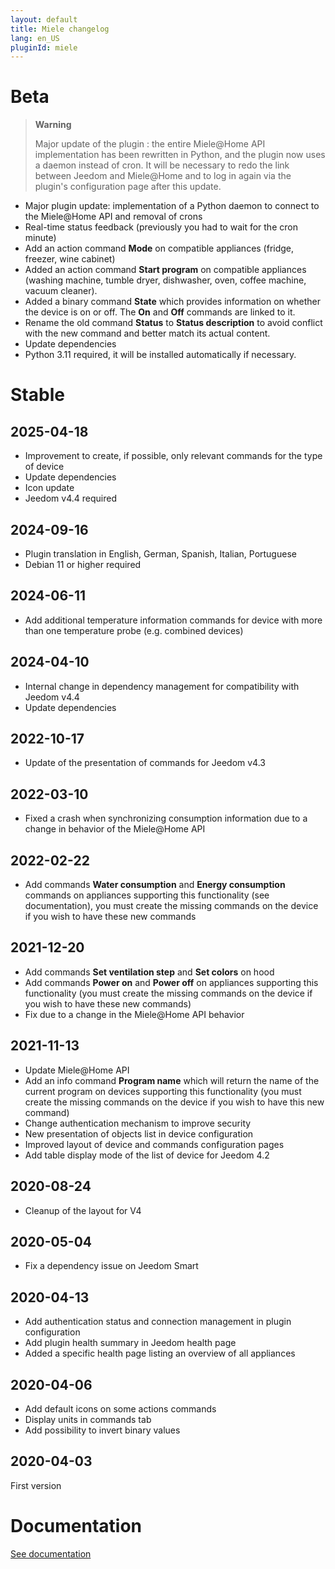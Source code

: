 ```yaml
---
layout: default
title: Miele changelog
lang: en_US
pluginId: miele
---
```


# Beta

> **Warning**
>
> Major update of the plugin : the entire Miele@Home API implementation has been rewritten in Python, and the plugin now uses a daemon instead of cron. It will be necessary to redo the link between Jeedom and Miele@Home and to log in again via the plugin's configuration page after this update.

- Major plugin update: implementation of a Python daemon to connect to the Miele@Home API and removal of crons
- Real-time status feedback (previously you had to wait for the cron minute)
- Add an action command **Mode** on compatible appliances (fridge, freezer, wine cabinet)
- Added an action command **Start program** on compatible appliances (washing machine, tumble dryer, dishwasher, oven, coffee machine, vacuum cleaner).
- Added a binary command **State** which provides information on whether the device is on or off. The **On** and **Off** commands are linked to it.
- Rename the old command **Status** to **Status description** to avoid conflict with the new command and better match its actual content.
- Update dependencies
- Python 3.11 required, it will be installed automatically if necessary.

# Stable

## 2025-04-18

- Improvement to create, if possible, only relevant commands for the type of device
- Update dependencies
- Icon update
- Jeedom v4.4 required

## 2024-09-16

- Plugin translation in English, German, Spanish, Italian, Portuguese
- Debian 11 or higher required

## 2024-06-11

- Add additional temperature information commands for device with more than one temperature probe (e.g. combined devices)

## 2024-04-10

- Internal change in dependency management for compatibility with Jeedom v4.4
- Update dependencies

## 2022-10-17

- Update of the presentation of commands for Jeedom v4.3

## 2022-03-10

- Fixed a crash when synchronizing consumption information due to a change in behavior of the Miele@Home API

## 2022-02-22

- Add commands **Water consumption** and **Energy consumption** commands on appliances supporting this functionality (see documentation), you must create the missing commands on the device if you wish to have these new commands

## 2021-12-20

- Add commands **Set ventilation step** and **Set colors** on hood
- Add commands **Power on** and **Power off** on appliances supporting this functionality (you must create the missing commands on the device if you wish to have these new commands)
- Fix due to a change in the Miele@Home API behavior

## 2021-11-13

- Update Miele@Home API
- Add an info command **Program name** which will return the name of the current program on devices supporting this functionality (you must create the missing commands on the device if you wish to have this new command)
- Change authentication mechanism to improve security
- New presentation of objects list in device configuration
- Improved layout of device and commands configuration pages
- Add table display mode of the list of device for Jeedom 4.2

## 2020-08-24

- Cleanup of the layout for V4

## 2020-05-04

- Fix a dependency issue on Jeedom Smart

## 2020-04-13

- Add authentication status and connection management in plugin configuration
- Add plugin health summary in Jeedom health page
- Added a specific health page listing an overview of all appliances

## 2020-04-06

- Add default icons on some actions commands
- Display units in commands tab
- Add possibility to invert binary values

## 2020-04-03

First version

# Documentation

[See documentation]({{site.baseurl}}/{{page.pluginId}}/{{page.lang}})
